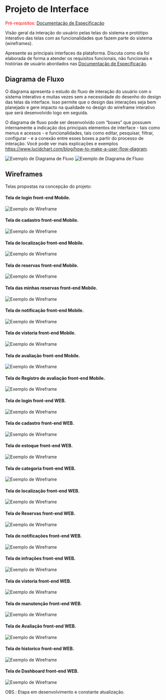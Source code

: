 
# Projeto de Interface

<span style="color:red">Pré-requisitos: <a href="2-Especificação do Projeto.md"> Documentação de Especificação</a></span>

Visão geral da interação do usuário pelas telas do sistema e protótipo interativo das telas com as funcionalidades que fazem parte do sistema (wireframes).

 Apresente as principais interfaces da plataforma. Discuta como ela foi elaborada de forma a atender os requisitos funcionais, não funcionais e histórias de usuário abordados nas <a href="2-Especificação do Projeto.md"> Documentação de Especificação</a>.

## Diagrama de Fluxo

O diagrama apresenta o estudo do fluxo de interação do usuário com o sistema interativo e  muitas vezes sem a necessidade do desenho do design das telas da interface. Isso permite que o design das interações seja bem planejado e gere impacto na qualidade no design do wireframe interativo que será desenvolvido logo em seguida.

O diagrama de fluxo pode ser desenvolvido com “boxes” que possuem internamente a indicação dos principais elementos de interface - tais como menus e acessos - e funcionalidades, tais como editar, pesquisar, filtrar, configurar - e a conexão entre esses boxes a partir do processo de interação. Você pode ver mais explicações e exemplos https://www.lucidchart.com/blog/how-to-make-a-user-flow-diagram.

![Exemplo de Diagrama de Fluxo](img/diagramafluxo2.jpg)
![Exemplo de Diagrama de Fluxo](img/Userflow2.png)


## Wireframes

Telas propostas na concepção do projeto:

#### Tela de login front-end Mobile.
![Exemplo de Wireframe](img/Wireframes/wireframe-mobile-login.PNG)

#### Tela de cadastro front-end Mobile.
![Exemplo de Wireframe](img/Wireframes/wireframe-mobile-cadastro.PNG)

#### Tela de localização front-end Mobile.
![Exemplo de Wireframe](img/Wireframes/wireframe-mobile-localizacao.PNG)

#### Tela de reservas front-end Mobile.
![Exemplo de Wireframe](img/Wireframes/wireframe-mobile-reserva.PNG)

#### Tela das minhas reservas front-end Mobile.
![Exemplo de Wireframe](img/Wireframes/wireframe-mobile-minhaReserva.PNG)

#### Tela de notificação front-end Mobile.
![Exemplo de Wireframe](img/Wireframes/wireframe-mobile-notificacao2.PNG)

#### Tela de vistoria front-end Mobile.
![Exemplo de Wireframe](img/Wireframes/wireframe-mobile-vistoria.PNG)

#### Tela de avaliação front-end Mobile.
![Exemplo de Wireframe](img/Wireframes/wireframe-mobile-avaliacao.PNG)

#### Tela de Registro de avaliação front-end Mobile.
![Exemplo de Wireframe](img/Wireframes/wireframe-mobile-registroAvaliacao.PNG)




#### Tela de login front-end WEB.
![Exemplo de Wireframe](img/Wireframes/Wireframe-login.jpg)

#### Tela de cadastro front-end WEB.
![Exemplo de Wireframe](img/Wireframes/wireframe-cadastro.jpg)

#### Tela de estoque front-end WEB.
![Exemplo de Wireframe](img/Wireframes/wireframe-estoque.jpg)

#### Tela de categoria front-end WEB.
![Exemplo de Wireframe](img/Wireframes/wireframe-categoria.jpg)

#### Tela de localização front-end WEB.
![Exemplo de Wireframe](img/Wireframes/wireframe-localizacao.jpg)

#### Tela de Reservas front-end WEB.
![Exemplo de Wireframe](img/Wireframes/Wireframe-Reserva.jpg)

#### Tela de notificações front-end WEB.
![Exemplo de Wireframe](img/Wireframes/wireframe-notificacao.jpg)

#### Tela de infrações front-end WEB.
![Exemplo de Wireframe](img/Wireframes/wireframe-infracoes.jpg)

#### Tela de vistoria front-end WEB.
![Exemplo de Wireframe](img/Wireframes/Wireframe-Vistoria.jpg)

#### Tela de manutenção front-end WEB.
![Exemplo de Wireframe](img/Wireframes/Wireframe-Manutencao.jpg)

#### Tela de Avaliação front-end WEB.
![Exemplo de Wireframe](img/Wireframes/wireframe-avaliacao.jpg)

#### Tela de historico front-end WEB.
![Exemplo de Wireframe](img/Wireframes/wireframe-historico.jpg)

#### Tela de Dashboard front-end WEB.
![Exemplo de Wireframe](img/Wireframes/wireframe-dashboard.jpg)


OBS.: Etapa em desenvolvimento e constante atualização.
